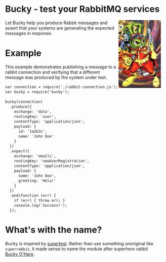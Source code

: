 # Bucky - test your RabbitMQ services

<img align="right" height="220px" src="public/logo.jpg" />
Let Bucky help you produce Rabbit messages and assert that your systems are generating the expected messages in response.

# Example

This example demonstrates publishing a message to a rabbit connection and verifying that a different message was produced by the system under test.

```
var connection = require('./rabbit-connection.js');
var bucky = require('bucky');

bucky(connection)
  .produce({
    exchange: 'data',
    routingKey: 'user',
    contentType: 'application/json',
    payload: {
      id: '1a2b3c',
      name: 'John Doe'
    }
  })
  .expect({
    exchange: 'emails',
    routingKey: 'newUserRegistration',
    contentType: 'application/json',
    payload: {
      name: 'John Doe',
      greeting: 'Hola!'
    }
  })
  .end(function (err) {
    if (err) { throw err; }
    console.log('Success!');
  });
```

# What's with the name?

Bucky is inspired by [supertest](https://github.com/tj/supertest). Rather than use something unoriginal like `superrabbit`, it made sense to name the module after superhero rabbit [Bucky O'Hare](http://www.buckyohare.org/).
